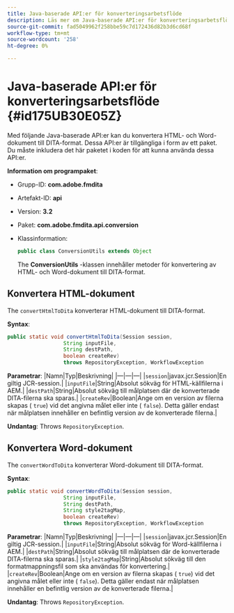 ```yaml
---
title: Java-baserade API:er för konverteringsarbetsflöde
description: Läs mer om Java-baserade API:er för konverteringsarbetsflöde
source-git-commit: fad5049962f258bbe59c7d172436d82b3d6cd68f
workflow-type: tm+mt
source-wordcount: '258'
ht-degree: 0%

---
```



# Java-baserade API:er för konverteringsarbetsflöde {#id175UB30E05Z}

Med följande Java-baserade API:er kan du konvertera HTML- och Word-dokument till DITA-format. Dessa API:er är tillgängliga i form av ett paket. Du måste inkludera det här paketet i koden för att kunna använda dessa API:er.

**Information om programpaket**:

- Grupp-ID: **com.adobe.fmdita**

- Artefakt-ID: **api**

- Version: **3.2**

- Paket: **com.adobe.fmdita.api.conversion**

- Klassinformation:

  ```JAVA
  public class ConversionUtils extends Object
  ```

  The **ConversionUtils** -klassen innehåller metoder för konvertering av HTML- och Word-dokument till DITA-format.


## Konvertera HTML-dokument

The `convertHtmlToDita` konverterar HTML-dokument till DITA-format.

**Syntax**:

```JAVA
public static void convertHtmlToDita(Session session, 
                  String inputFile, 
                  String destPath, 
                  boolean createRev) 
                  throws RepositoryException, WorkflowException
```

**Parametrar**: |Namn|Typ|Beskrivning| |—|—|—| |`session`|javax.jcr.Session|En giltig JCR-session.| |`inputFile`|String|Absolut sökväg för HTML-källfilerna i AEM.| |`destPath`|String|Absolut sökväg till målplatsen där de konverterade DITA-filerna ska sparas.| |`createRev`|Boolean|Ange om en version av filerna skapas \( `true`\) vid det angivna målet eller inte \( `false`\). Detta gäller endast när målplatsen innehåller en befintlig version av de konverterade filerna.|

**Undantag**: Throws `RepositoryException`.

## Konvertera Word-dokument

The ``convertWordToDita`` konverterar Word-dokument till DITA-format.

**Syntax**:

```JAVA
public static void convertWordToDita(Session session, 
                  String inputFile,
                  String destPath, 
                  String style2tagMap, 
                  boolean createRev) 
                  throws RepositoryException, WorkflowException
```

**Parametrar**: |Namn|Typ|Beskrivning| |—|—|—| |`session`|javax.jcr.Session|En giltig JCR-session.| |`inputFile`|String|Absolut sökväg för Word-källfilerna i AEM.| |`destPath`|String|Absolut sökväg till målplatsen där de konverterade DITA-filerna ska sparas.| |`style2tagMap`|String|Absolut sökväg till den formatmappningsfil som ska användas för konvertering.| |`createRev`|Boolean|Ange om en version av filerna skapas \( `true`\) vid det angivna målet eller inte \( `false`\). Detta gäller endast när målplatsen innehåller en befintlig version av de konverterade filerna.|

**Undantag**: Throws `RepositoryException`.


